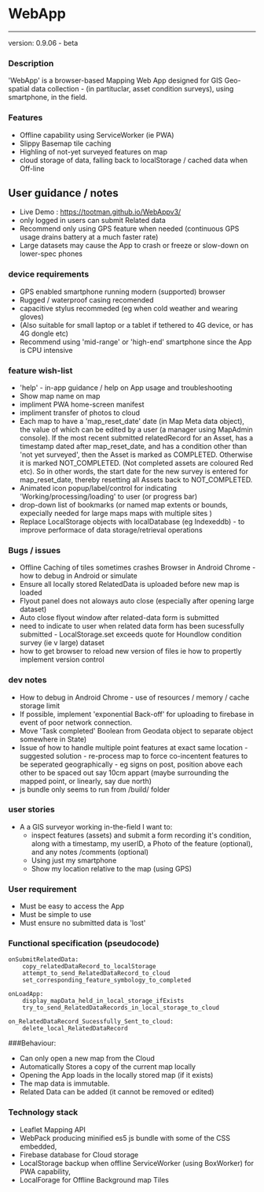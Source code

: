# WebApp
---
version: 0.9.06 - beta

###  Description
'WebApp' is a browser-based Mapping Web App designed for GIS Geo-spatial data collection - (in partituclar, asset condition surveys), using smartphone, in the field. 

### Features
 - Offline capability using ServiceWorker (ie PWA)
 - Slippy Basemap tile caching
 - Highling  of not-yet surveyed features on map
 - cloud storage of data, falling back to localStorage / cached data when Off-line

## User guidance / notes
 - Live Demo : <https://tootman.github.io/WebAppv3/>
 - only logged in users can submit Related data
 - Recommend only using GPS feature when needed (continuous GPS usage drains battery at a much faster rate)
 - Large datasets may cause the App to crash or freeze or slow-down on lower-spec phones

### device requirements
 - GPS enabled smartphone running modern (supported) browser
 - Rugged / waterproof casing recomended
 - capacitive stylus recommeded (eg when cold weather and wearing gloves) 
 - (Also suitable for small laptop or a tablet if tethered to 4G device, or has 4G dongle etc)
 - Recommend using 'mid-range' or 'high-end' smartphone since the App is CPU intensive

 ### feature wish-list
   - 'help' - in-app guidance / help on App usage and troubleshooting   
  - Show map name on map  
  - impliment PWA home-screen manifest
  - impliment  transfer of photos to cloud
 -  Each map to have a 'map_reset_date' date (in Map Meta data object), the value of which can be edited by a user (a manager using MapAdmin console). If the most recent submitted relatedRecord for an Asset, has a timestamp dated after  map_reset_date, and has a condition other than 'not yet surveyed', then the Asset is marked as COMPLETED. Otherwise it is marked NOT_COMPLETED. (Not completed assets are coloured Red etc). So in other words,  the start date for the new survey is entered for map_reset_date, thereby resetting all Assets back to NOT_COMPLETED.  
  - Animated icon popup/label/control for indicating  'Working/processing/loading' to user (or progress bar)
   - drop-down list of bookmarks (or named map extents or bounds, expecially needed for large maps maps with multiple sites )
   - Replace LocalStorage objects with localDatabase (eg Indexeddb) - to improve performace of data storage/retrieval operations
  
 ### Bugs / issues
 - Offline Caching of tiles sometimes crashes Browser  in Android Chrome - how to debug in Android or simulate
  - Ensure all locally stored RelatedData is uploaded before new map is loaded
   - Flyout panel does not aloways auto close (especially after opening large dataset)
   - Auto close flyout window after related-data form is submitted
   - need to indicate to user when related data form has been sucessfully submitted 
    - LocalStorage.set exceeds quote for Houndlow condition survey (ie v large) dataset
   - how to get browser to reload new version of files ie how to propertly implement version control

### dev notes
- How to debug in Android Chrome - use of resources / memory / cache storage limit
- If possible, implement 'exponential Back-off' for uploading to firebase in event of poor network connection.
- Move 'Task completed' Boolean from Geodata object to separate object somewhere in State)
 - Issue of how to handle multiple point features at exact same location - suggested solution - re-process map to force co-incentent features to be seperated geographically - eg signs on post, position above each other to be spaced out say 10cm appart (maybe surrounding the mapped point, or linearly, say due north)
 - js bundle only seems to run from /build/ folder

### user stories
* A a GIS surveyor working in-the-field I want to:
    *  inspect features (assets) and submit a form recording it's condition, along with a timestamp, my userID, a Photo of the feature (optional), and any notes /comments (optional)
    *  Using just my smartphone 
    *  Show my location relative to the map (using GPS)
    
### User requirement
 * Must be easy to access the App
 * Must be simple to use
 * Must ensure no submitted data is 'lost'

### Functional specification (pseudocode)
    onSubmitRelatedData:
        copy_relatedDataRecord_to_localStorage
        attempt_to_send_RelatedDataRecord_to_cloud
        set_corresponding_feature_symbology_to_completed
        
    onLoadApp:
        display_mapData_held_in_local_storage_ifExists
        try_to_send_RelatedDataRecords_in_local_storage_to_cloud
    
    on_RelatedDataRecord_Sucessfully_Sent_to_cloud:
        delete_local_RelatedDataRecord


###Behaviour:
 - Can only open a new map from the Cloud
 - Automatically Stores a copy of the current map locally 
 - Opening the App loads in the locally stored map (if it exists)
 - The map data is immutable.
  - Related Data can be added (it cannot be removed or edited)

 ### Technology stack
 - Leaflet Mapping API
 - WebPack producing minified es5 js bundle with some of the CSS embedded,
 - Firebase database for Cloud storage
 - LocalStorage backup when offline ServiceWorker (using BoxWorker) for PWA capability, 
 - LocalForage for Offline Background map Tiles
 

